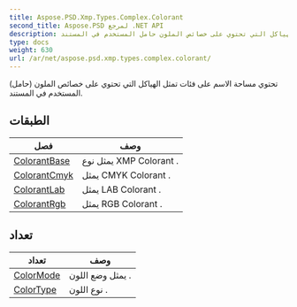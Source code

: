 ```yaml
---
title: Aspose.PSD.Xmp.Types.Complex.Colorant
second_title: Aspose.PSD لمرجع .NET API
description: تحتوي مساحة الاسم على فئات تمثل الهياكل التي تحتوي على خصائص الملون حامل المستخدم في المستند.
type: docs
weight: 630
url: /ar/net/aspose.psd.xmp.types.complex.colorant/
---
```

تحتوي مساحة الاسم على فئات تمثل الهياكل التي تحتوي على خصائص الملون (حامل) المستخدم في المستند.

## الطبقات

| فصل | وصف |
| --- | --- |
| [ColorantBase](./colorantbase/) | يمثل نوع XMP Colorant . |
| [ColorantCmyk](./colorantcmyk/) | يمثل CMYK Colorant . |
| [ColorantLab](./colorantlab/) | يمثل LAB Colorant . |
| [ColorantRgb](./colorantrgb/) | يمثل RGB Colorant . |
## تعداد

| تعداد | وصف |
| --- | --- |
| [ColorMode](./colormode/) | يمثل وضع اللون . |
| [ColorType](./colortype/) | نوع اللون . |


